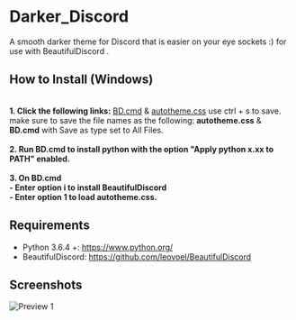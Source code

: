 # Darker_Discord

A smooth darker theme for Discord that is easier on your eye sockets :) for use with BeautifulDiscord .

## How to Install (Windows)
<br>**1. Click the following links:** [BD.cmd](https://raw.githubusercontent.com/BakaTekku/Darker_Discord/master/BD.cmd)
& [autotheme.css](https://rawcdn.githack.com/BakaTekku/Darker_Discord/d93df37e35446ff119ccbdf9766e757f26b4e890/autotheme.css) use ctrl + s to save. 
<br>make sure to save the file names as the following: **autotheme.css** & **BD.cmd**  with Save as type set to All Files.
<br><br>**2. Run BD.cmd to install python with the option "Apply python x.xx to PATH" enabled.**
<br><br>**3. On BD.cmd <br> - Enter option i to install BeautifulDiscord <br> - Enter option 1 to load autotheme.css.**

## Requirements

- Python 3.6.4 +: https://www.python.org/
- BeautifulDiscord: https://github.com/leovoel/BeautifulDiscord

## Screenshots

![Preview 1](https://i.imgur.com/iw9Y0kp.png)
